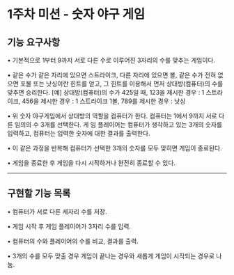 # 1주차 미션 - 숫자 야구 게임 

## 기능 요구사항

• 기본적으로 1부터 9까지 서로 다른 수로 이루어진 3자리의 수를 맞추는 게임이다. 

• 같은 수가 같은 자리에 있으면 스트라이크, 다른 자리에 있으면 볼, 같은 수가 전혀 없으면 포볼 또는 낫싱이란 힌트를 얻고,
  그 힌트를 이용해서 먼저 상대방(컴퓨터)의 수를 맞추면 승리한다.
  [예] 상대방(컴퓨터)의 수가 425일 때, 123을 제시한 경우 : 1 스트라이크, 456을 제시한 경우 : 1 스트라이크 1볼,  789를 제시한 경우 : 낫싱 

• 위 숫자 야구게임에서 상대방의 역할을 컴퓨터가 한다. 컴퓨터는 1에서 9까지 서로 다른 임의의 수 3개를 선택한다.
  게 임 플레이어는 컴퓨터가 생각하고 있는 3개의 숫자를 입력하고, 컴퓨터는 입력한 숫자에 대한 결과를 출력한다. 

• 이 같은 과정을 반복해 컴퓨터가 선택한 3개의 숫자를 모두 맞히면 게임이 종료된다.

• 게임을 종료한 후 게임을 다시 시작하거나 완전히 종료할 수 있다.

<hr/>

## 구현할 기능 목록

• 컴퓨터가 서로 다른 세자리 수를 저장.

• 게임 시작 후 게임 플레이어가 3자리 수를 입력.

• 컴퓨터의 수와 플레이어의 수를 비교, 결과를 출력.

• 3개의 수를 모두 맞출 경우 게임이 끝나는 경우와 새롭게 게임이 시작되는 경우로 나눔.


